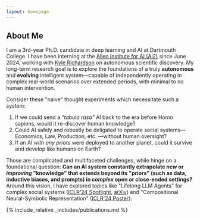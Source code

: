 ```yaml
---
layout: homepage
---
```


## About Me

I am a 3rd-year Ph.D. candidate in deep learning and AI at Dartmouth College. I have been interning at the [Allen Institute for AI (Ai2)](https://allenai.org/) since June 2024, working with [Kyle Richardson](https://www.nlp-kyle.com/) on autonomous scientific discovery. My long-term research goal is to explore the foundations of a truly **autonomous** and **evolving** intelligent system—capable of independently operating in complex real-world scenarios over extended periods, with minimal to no human intervention.

Consider these "naive" thought experiments which necessitate such a system:
1. If we could send a *"tabula rasa"* AI back to the era before Homo sapiens, would it re-discover human knowledge?
2. Could AI safely and robustly be deligated to operate social systems—Economics, Law, Production, etc. —without human oversight?
3. If an AI *with any priors* were deployed to another planet, could it survive and develop like humans on Earth?

Those are complicated and multifaceted challenges, while hinge on a foundational question: **Can an AI system constantly extrapolate *new* or *improving* "knowledge" that extends beyond its "priors" (such as data, inductive biases, and prompts) in *complex* open or close-ended settings?** Around this vision, I have explored topics like "Lifelong LLM Agents" for complex social systems ([ICLR'24 Spotlight](https://openreview.net/pdf?id=s9z0HzWJJp), [arXiv](https://arxiv.org/pdf/2409.17266)) and "Compositional Neural-Symbolic Representation" ([ICLR'24 Poster](https://openreview.net/pdf?id=uqxBTcWRnj)).



{% include_relative _includes/publications.md %}
